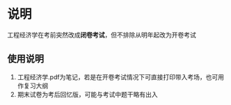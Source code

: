 # 说明
工程经济学在考前突然改成**闭卷考试**，但不排除从明年起改为开卷考试
## 使用说明
1. 工程经济学.pdf为笔记，若是在开卷考试情况下可直接打印带入考场，也可用作复习大纲
2. 期末试卷为考后回忆版，可能与考试中题干略有出入
